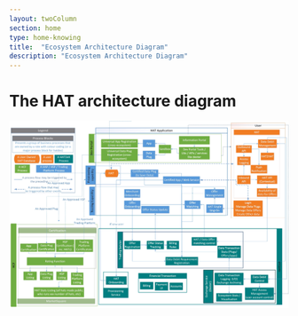 ```yaml
---
layout: twoColumn
section: home
type: home-knowing
title:  "Ecosystem Architecture Diagram"
description: "Ecosystem Architecture Diagram"
---
```


# The HAT architecture diagram

![HAT Ecosystem Architecture and Processes](https://github.com/Hub-of-all-Things/open-source-developer-portal/raw/new-portal/app/images/hat-architecture.png "HAT Ecosystem Architecture and Processes")
